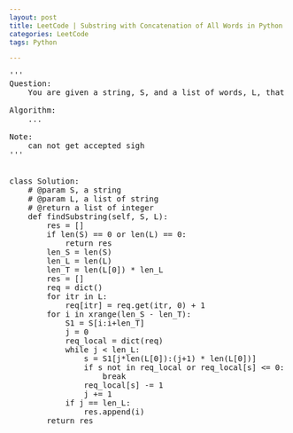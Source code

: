```yaml
---
layout: post
title: LeetCode | Substring with Concatenation of All Words in Python
categories: LeetCode
tags: Python

---
```

<!-- import js for mathjax -->
<script src="http://cdn.mathjax.org/mathjax/latest/MathJax.js?config=default"></script>
<script type="text/x-mathjax-config">
MathJax.Hub.Config({
tex2jax: {inlineMath: [['$','$'], ['\\(','\\)']]}
});
</script>


<pre>
'''
Question:
    You are given a string, S, and a list of words, L, that are all of the same length. Find all starting indices of substring(s) in S that is a concatenation of each word in L exactly once and without any intervening characters.

Algorithm:
    ...

Note:
    can not get accepted sigh
'''


class Solution:
    # @param S, a string
    # @param L, a list of string
    # @return a list of integer
    def findSubstring(self, S, L):
        res = []
        if len(S) == 0 or len(L) == 0:
            return res
        len_S = len(S)
        len_L = len(L)
        len_T = len(L[0]) * len_L
        res = []
        req = dict()
        for itr in L:
            req[itr] = req.get(itr, 0) + 1
        for i in xrange(len_S - len_T):
            S1 = S[i:i+len_T]
            j = 0
            req_local = dict(req)
            while j < len_L:
                s = S1[j*len(L[0]):(j+1) * len(L[0])]
                if s not in req_local or req_local[s] <= 0:
                    break
                req_local[s] -= 1
                j += 1
            if j == len_L:
                res.append(i)
        return res
</pre>
